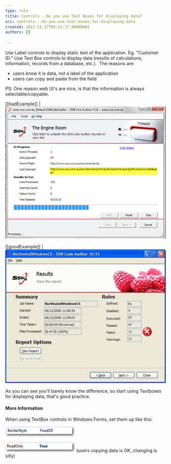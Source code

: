 ```yaml
---
type: rule
title: Controls - Do you use Text Boxes for displaying data?
uri: controls---do-you-use-text-boxes-for-displaying-data
created: 2012-11-27T09:21:17.0000000Z
authors: []

---
```


Use Label controls to display static text of the application. Eg. "Customer ID:"
Use Text Box controls to display data (results of calculations, information, records from a database, etc.).
   ​
The reasons are:

- users know it is data, not a label of the application
- users can copy and paste from the field


PS: One reason web UI's are nice, is that the information is always selectable/copyable.

[[badExample]]
| ![ Bad Example - Not only is the data cut off when you are using label, but you can't copy and paste the value](../../assets/BetterInterface_LabelCutOff.jpg)

[[goodExample]]
| ![ Good Example - Using Textbox controls makes the data obvious to users](../../assets/GoodTextbox.gif)

As you can see you'll barely know the difference, so start using Textboxes for displaying data, that's good practice.

#### More Information

When using TextBox controls in Windows Forms, set them up like this:

![ Having the 'BorderStyle' Property set to Fixed3D is the best choice visually](../../assets/BorderStyle_1.gif)

![ Make the text box Read-Only ](../../assets/ReadOnly_1.gif)
(users copying data is OK, changing is silly)
